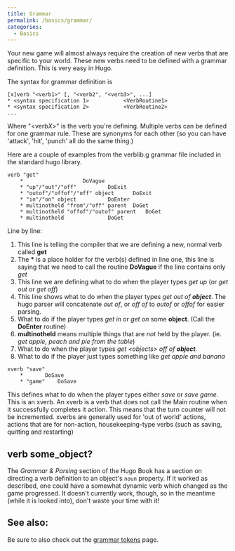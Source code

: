 ```yaml
---
title: Grammar
permalink: /basics/grammar/
categories: 
  - Basics
---
```


Your new game will almost always require the creation of new verbs that
are specific to your world. These new verbs need to be defined with a
grammar definition. This is very easy in Hugo.

The syntax for grammar definition is

```
[x]verb "<verb1>" [, "<verb2", "<verb3>", ...]
* <syntax specification 1>           <VerbRoutine1>
* <syntax specification 2>           <VerbRoutine2>
...
```

Where "&lt;verb*X*&gt;" is the verb you're defining. Multiple verbs can
be defined for one grammar rule. These are synonyms for each other (so
you can have 'attack', 'hit', 'punch' all do the same thing.)

Here are a couple of examples from the verblib.g grammar file included
in the standard hugo library.

```
verb "get"
    *                   DoVague
    * "up"/"out"/"off"          DoExit
    * "outof"/"offof"/"off" object      DoExit
    * "in"/"on" object          DoEnter
    * multinotheld "from"/"off" parent  DoGet
    * multinotheld "offof"/"outof" parent   DoGet
    * multinotheld              DoGet
```

Line by line:

1.  This line is telling the compiler that we are defining a new, normal
    verb called **get**
2.  The **\*** is a place holder for the verb(s) defined in line one,
    this line is saying that we need to call the routine **DoVague** if
    the line contains only *get*
3.  This line we are defining what to do when the player types *get up*
    (or *get out* or *get off*)
4.  This line shows what to do when the player types *get out of
    **object***. The hugo parser will concatenate *out of*, or *off of*
    to *outof* or *offof* for easier parsing.
5.  What to do if the player types *get in* or *get on* some **object**.
    (Call the **DoEnter** routine)
6.  **multinotheld** means multiple things that are *not* held by the
    player. (ie. *get apple, peach and pie from the table*)
7.  What to do when the player types *get &lt;objects&gt; off of **object**.*
8.  What to do if the player just types something like *get apple and
    banana*



```
xverb "save"
    *       DoSave
    * "game"    DoSave
```

This defines what to do when the player types either *save* or *save
game*. This is an xverb. An xverb is a verb that does not call the Main
routine when it successfully completes it action. This means that the
turn counter will not be incremented. xverbs are generally used for 'out
of world' actions, actions that are for non-action, housekeeping-type
verbs (such as saving, quitting and restarting)

## verb some_object?

The *Grammar & Parsing* section of the Hugo Book has a section on
directing a verb definition to an object's `noun` property. If it worked
as described, one could have a somewhat dynamic verb which changed as
the game progressed. It doesn't currently work, though, so in the
meantime (while it is looked into), don't waste your time with it!

## See also:

Be sure to also check out the [grammar tokens](/basics/grammar-tokens/) page.
